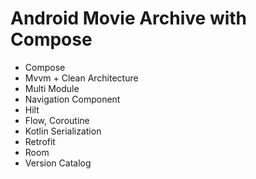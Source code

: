 # Android Movie Archive with Compose
- Compose
- Mvvm + Clean Architecture
- Multi Module
- Navigation Component
- Hilt
- Flow, Coroutine
- Kotlin Serialization
- Retrofit
- Room
- Version Catalog